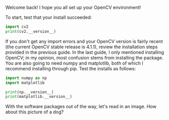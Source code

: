 Welcome back! I hope you all set up your OpenCV environment!

To start, test that your install succeeded:
```python
import cv2
print(cv2.__version__)
```

If you don't get any import errors and your OpenCV version is fairly recent (the current OpenCV stable release is 4.1.1), review the installation steps provided in the previous guide. In the last guide, I only mentioned installing OpenCV; in my opinion, most confusion stems from installing the package. You are also going to need numpy and matplotlib, both of which I recommend installing through pip. Test the installs as follows: 
```python
import numpy as np
import matplotlib

print(np.__version__)
print(matplotlib.__version__)
```

With the software packages out of the way, let's read in an image. How about this picture of a dog? 
